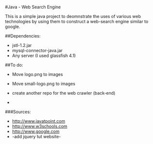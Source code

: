 #Java - Web Search Engine

This is a simple java project to deomnstrate the uses of various web technologies by using them to construct a web-search engine similar to google.

##Dependencies:
+ jstl-1.2.jar
+ mysql-connector-java.jar
+ Any server (I used glassfish 4.1)

##To do:
+ Move logo.png to images
+ Move small-logo.png to images

+ create another repo for the web crawler (back-end)
+ 
###Sources:
+ http://www.javatpoint.com
+ http://www.w3schools.com
+ http://www.google.com
+ -add jquery tut website-

